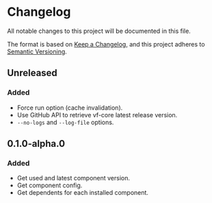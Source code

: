 # Changelog
All notable changes to this project will be documented in this file.

The format is based on [Keep a Changelog](https://keepachangelog.com/en/1.0.0/),
and this project adheres to [Semantic Versioning](https://semver.org/spec/v2.0.0.html).

## Unreleased

### Added

- Force run option (cache invalidation).
- Use GitHub API to retrieve vf-core latest release version.
- `--no-logs` and `--log-file` options.

## 0.1.0-alpha.0

### Added

- Get used and latest component version.
- Get component config.
- Get dependents for each installed component.
